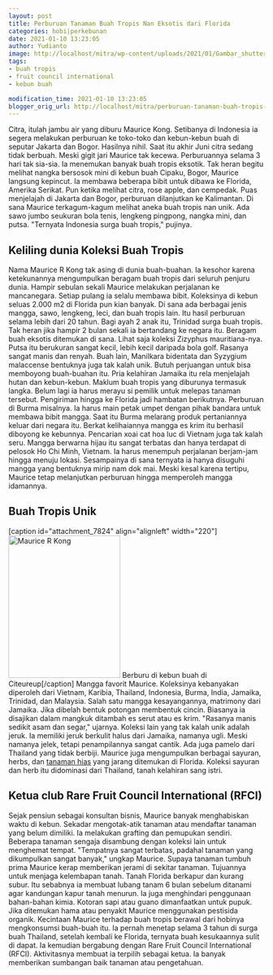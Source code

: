 ```yaml
---
layout: post
title: Perburuan Tanaman Buah Tropis Nan Eksotis dari Florida
categories: hobi|perkebunan
date: 2021-01-10 13:23:05
author: Yudianto
image: http://localhost/mitra/wp-content/uploads/2021/01/Gambar_shutterstock_278723528_1024x683.jpg
tags:
- buah tropis
- fruit council international
- kebun buah

modification_time: 2021-01-10 13:23:05
blogger_orig_url: http://localhost/mitra/perburuan-tanaman-buah-tropis-nan.html
---
```


Citra, itulah jambu air yang diburu Maurice Kong. Setibanya di Indonesia ia segera melakukan perburuan ke toko-toko dan kebun-kebun buah di seputar Jakarta dan Bogor. Hasilnya nihil. Saat itu akhir Juni citra sedang tidak berbuah. Meski gigit jari Maurice tak kecewa. Perburuannya selama 3 hari tak sia-sia. Ia menemukan banyak buah tropis eksotik.
Tak heran begitu melihat nangka bersosok mini di kebun buah Cipaku, Bogor, Maurice langsung kepincut. Ia membawa beberapa bibit untuk dibawa ke Florida, Amerika Serikat. Pun ketika melihat citra, rose apple, dan cempedak.
Puas menjelajah di Jakarta dan Bogor, perburuan dilanjutkan ke Kalimantan. Di sana Maurice terkagum-kagum melihat aneka buah tropis nan unik. Ada sawo jumbo seukuran bola tenis, lengkeng pingpong, nangka mini, dan putsa. "Ternyata Indonesia surga buah tropis," pujinya.
<h2 id="Keliling">Keliling dunia Koleksi Buah Tropis</h2>
Nama Maurice R Kong tak asing di dunia buah-buahan. Ia kesohor karena ketekunannya mengumpulkan beragam buah tropis dari seluruh penjuru dunia. Hampir sebulan sekali Maurice melakukan perjalanan ke mancanegara.
Setiap pulang ia selalu membawa bibit. Koleksinya di kebun seluas 2.000 m2 di Florida pun kian banyak. Di sana ada berbagai jenis mangga, sawo, lengkeng, leci, dan buah tropis lain. Itu hasil perburuan selama lebih dari 20 tahun.
Bagi ayah 2 anak itu, Trinidad surga buah tropis. Tak heran jika hampir 2 bulan sekali ia bertandang ke negara itu. Beragam buah eksotis ditemukan di sana. Lihat saja koleksi Zizyphus mauritiana-nya. Putsa itu berukuran sangat kecil, lebih kecil daripada bola golf. Rasanya sangat manis dan renyah. Buah lain, Manilkara bidentata dan Syzygium malaccense bentuknya juga tak kalah unik.
Butuh perjuangan untuk bisa memboyong buah-buahan itu. Pria kelahiran Jamaika itu rela menjelajah hutan dan kebun-kebun. Maklum buah tropis yang diburunya termasuk langka. Belum lagi ia harus merayu si pemilik untuk melepas tanaman tersebut.
Pengiriman hingga ke Florida jadi hambatan berikutnya. Perburuan di Burma misalnya. Ia harus main petak umpet dengan pihak bandara untuk membawa bibit mangga. Saat itu Burma melarang produk pertaniannya keluar dari negara itu. Berkat kelihaiannya mangga es krim itu berhasil diboyong ke kebunnya.
Pencarian xoai cat hoa luc di Vietnam juga tak kalah seru. Mangga berwarna hijau itu sangat terbatas dan hanya terdapat di pelosok Ho Chi Minh, Vietnam. Ia harus menempuh perjalanan berjam-jam hingga menuju lokasi. Sesampainya di sana ternyata ia hanya disuguhi mangga yang bentuknya mirip nam dok mai. Meski kesal karena tertipu, Maurice tetap melanjutkan perburuan hingga memperoleh mangga idamannya.
<h2 id="unik">Buah Tropis Unik</h2>
[caption id="attachment_7824" align="alignleft" width="220"]<a href="http://127.0.0.1/mitra/wp-content/uploads/2021/01/Gambar_eksotik_603x768.jpg"><img class="wp-image-7824" src="http://127.0.0.1/mitra/wp-content/uploads/2021/01/Gambar_eksotik_603x768.jpg" alt="Maurice R Kong" width="220" height="280" /></a> Berburu di kebun buah di Citeureup[/caption]
Mangga favorit Maurice. Koleksinya kebanyakan diperoleh dari Vietnam, Karibia, Thailand, Indonesia, Burma, India, Jamaika, Trinidad, dan Malaysia. Salah satu mangga kesayangannya, matrimony dari Jamaika. Jika dibelah bentuk potongan membentuk cincin. Biasanya ia disajikan dalam mangkuk ditambah es serut atau es krim. "Rasanya manis sedikit asam dan segar," ujarnya.
Koleksi lain yang tak kalah unik adalah jeruk. Ia memiliki jeruk berkulit halus dari Jamaika, namanya ugli. Meski namanya jelek, tetapi penampilannya sangat cantik. Ada juga pamelo dari Thailand yang tidak berbiji.
Maurice juga mengumpulkan berbagai sayuran, herbs, dan <a class="wpil_keyword_link " title="tanaman hias" href="http://127.0.0.1/mitra/tanaman-hias" data-wpil-keyword-link="linked">tanaman hias</a> yang jarang ditemukan di Florida. Koleksi sayuran dan herb itu didominasi dari Thailand, tanah kelahiran sang istri.
<h2 id="RFCI">Ketua club Rare Fruit Council International (RFCI)</h2>
Sejak pensiun sebagai konsultan bisnis, Maurice banyak menghabiskan waktu di kebun. Sekadar mengotak-atik tanaman atau mendaftar tanaman yang belum dimiliki. Ia melakukan grafting dan pemupukan sendiri. Beberapa tanaman sengaja disambung dengan koleksi lain untuk menghemat tempat.
"Tempatnya sangat terbatas, padahal tanaman yang dikumpulkan sangat banyak," ungkap Maurice.
Supaya tanaman tumbuh prima Maurice kerap memberikan jerami di sekitar tanaman. Tujuannya untuk menjaga kelembapan tanah.
Tanah Florida berkapur dan kurang subur. Itu sebabnya ia membuat lubang tanam 6 bulan sebelum ditanami agar kandungan kapur tanah menurun.
Ia juga menghindari penggunaan bahan-bahan kimia. Kotoran sapi atau guano dimanfaatkan untuk pupuk. Jika ditemukan hama atau penyakit Maurice menggunakan pestisida organik.
Kecintaan Maurice terhadap buah tropis berawal dari hobinya mengkonsumsi buah-buah itu. Ia pernah menetap selama 3 tahun di surga buah Thailand, setelah kembali ke Florida, ternyata buah kesukaannya sulit di dapat. Ia kemudian bergabung dengan Rare Fruit Council International (RFCI). Aktivitasnya membuat ia terpilih sebagai ketua. Ia banyak memberikan sumbangan baik tanaman atau pengetahuan.
